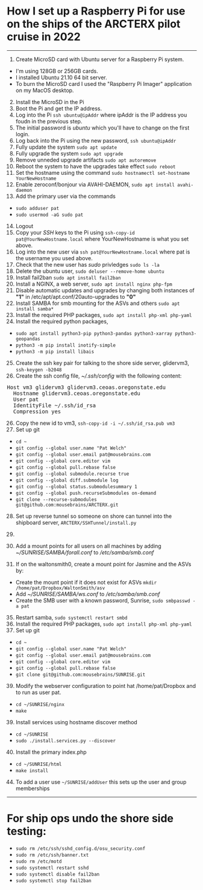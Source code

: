 # How I set up a Raspberry Pi for use on the ships of the ARCTERX pilot cruise in 2022
---
1. Create MicroSD card with Ubuntu server for a Raspberry Pi system. 
  - I'm using 128GB or 256GB cards.
  - I installed Ubuntu 21.10 64 bit server. 
  - To burn the MicroSD card I used the "Raspberry Pi Imager" application on my MacOS desktop.
2. Install the MicroSD in the Pi
3. Boot the Pi and get the IP address.
4. Log into the Pi `ssh ubuntu@ipAddr` where ipAddr is the IP address you foudn in the previous step.
5. The initial password is *ubuntu* which you'll have to change on the first login.
6. Log back into the Pi using the new password, `ssh ubuntu@ipAddr`
7. Fully update the system `sudo apt update`
8. Fully upgrade the system `sudo apt upgrade`
9. Remove unneded upgrade artifacts `sudo apt autoremove`
10. Reboot the system to have the upgrades take effect `sudo reboot`
11. Set the hostname using the command `sudo hostnamectl set-hostname YourNewHostname`
12. Enable zeroconf/bonjour via AVAHI-DAEMON, `sudo apt install avahi-daemon`
13. Add the primary user via the commands
  - `sudo adduser pat`
  - `sudo usermod -aG sudo pat`
14. Logout
15. Copy your *SSH* keys to the Pi using `ssh-copy-id pat@YourNewHostname.local` where YourNewHostname is what you set above.
16. Log into the new user via `ssh pat@YourNewHostname.local` where pat is the username you used above.
17. Check that the new user has *sudo* privledges `sudo ls -la`
18. Delete the ubuntu user, `sudo deluser --remove-home ubuntu`
19. Install fail2ban `sudo apt install fail2ban`
20. Install a NGINX, a web server, `sudo apt install nginx php-fpm`
21. Disable automatic updates and upgrades by changing both instances of **"1"** in /etc/apt/apt.conf/20auto-upgrades to **"0"**
22. Install SAMBA for smb mounting for the ASVs and others `sudo apt install samba*`
23. Install the required PHP packages, `sudo apt install php-xml php-yaml`
24. Install the required python packages, 
  - `sudo apt install python3-pip python3-pandas python3-xarray python3-geopandas`
  - `python3 -m pip install inotify-simple`
  - `python3 -m pip install libais`
25. Create the ssh key pair for talking to the shore side server, glidervm3, `ssh-keygen -b2048`
26. Create the ssh config file, *~/.ssh/config* with the following content:
<pre>
Host vm3 glidervm3 glidervm3.ceoas.oregonstate.edu
  Hostname glidervm3.ceoas.oregonstate.edu
  User pat
  IdentityFile ~/.ssh/id_rsa
  Compression yes
</pre>
26. Copy the new id to vm3, `ssh-copy-id -i ~/.ssh/id_rsa.pub vm3`
27. Set up git
  - `cd ~`
  - `git config --global user.name "Pat Welch"`
  - `git config --global user.email pat@mousebrains.com`
  - `git config --global core.editor vim`
  - `git config --global pull.rebase false`
  - `git config --global submodule.recurse true`
  - `git config --global diff.submodule log`
  - `git config --global status.submodulesummary 1`
  - `git config --global push.recurseSubmodules on-demand`
  - `git clone --recurse-submodules git@github.com:mousebrains/ARCTERX.git`
28. Set up reverse tunnel so someone on shore can tunnel into the shipboard server, `ARCTERX/SSHTunnel/install.py`
30. 

31. Add a mount points for all users on all machines by adding *~/SUNRISE/SAMBA/forall.conf* to */etc/samba/smb.conf*
32. If on the waltonsmith0, create a mount point for Jasmine and the ASVs by:
  - Create the mount point if it does not exist for ASVs `mkdir /home/pat/Dropbox/WaltonSmith/asv`
  - Add *~/SUNRISE/SAMBA/ws.conf* to */etc/samba/smb.conf*
  - Create the SMB user with a known password, Sunrise, `sudo smbpasswd -a pat`
35. Restart samba, `sudo systemctl restart smbd`
36. Install the required PHP packages, `sudo apt install php-xml php-yaml`
38. Set up git
  - `cd ~`
  - `git config --global user.name "Pat Welch"`
  - `git config --global user.email pat@mousebrains.com`
  - `git config --global core.editor vim`
  - `git config --global pull.rebase false`
  - `git clone git@github.com:mousebrains/SUNRISE.git`
39. Modify the webserver configuration to point hat /home/pat/Dropbox and to run as user pat.
 - `cd ~/SUNRISE/nginx`
 - `make`
39. Install services using hostname discover method
  - `cd ~/SUNRISE`
  - `sudo ./install.services.py --discover`
40. Install the primary index.php
  - `cd ~/SUNRISE/html`
  - `make install`
44. To add a user use `~/SUNRISE/addUser` this sets up the user and group memberships
---
# For ship ops undo the shore side testing:
- `sudo rm /etc/ssh/sshd_config.d/osu_security.conf`
- `sudo rm /etc/ssh/banner.txt`
- `sudo rm /etc/motd`
- `sudo systemctl restart sshd`
- `sudo systemctl disable fail2ban`
- `sudo systemctl stop fail2ban`
